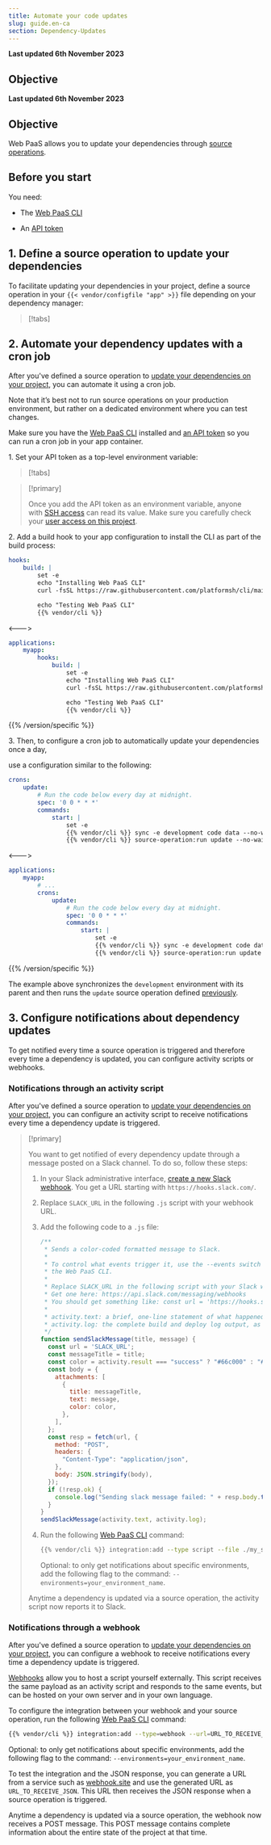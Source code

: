 ```yaml
---
title: Automate your code updates
slug: guide.en-ca
section: Dependency-Updates
---
```


**Last updated 6th November 2023**



## Objective  

**Last updated 6th November 2023**



## Objective  

Web PaaS allows you to update your dependencies through [source operations](../../create-apps-source-operations).

## Before you start

You need:

- The [Web PaaS CLI](../../administration-cli)


- An [API token](../../administration-cli/api-tokens#2-create-an-api-token)



## 1. Define a source operation to update your dependencies

To facilitate updating your dependencies in your project,
define a source operation in your `{{< vendor/configfile "app" >}}` file
depending on your dependency manager:

<!--vale off -->
> [!tabs]      
<!--vale on -->

## 2. Automate your dependency updates with a cron job

After you've defined a source operation to [update your dependencies on your project](#1-define-a-source-operation-to-update-your-dependencies),
you can automate it using a cron job.

Note that it’s best not to run source operations on your production environment,
but rather on a dedicated environment where you can test changes.

Make sure you have the [Web PaaS CLI](../../administration-cli) installed
and [an API token](../../administration-cli/api-tokens#2-create-an-api-token)
so you can run a cron job in your app container.

1\. Set your API token as a top-level environment variable:


> [!tabs]      

> [!primary]  
> 
> Once you add the API token as an environment variable,
> anyone with [SSH access](../../development-ssh) can read its value.
> Make sure you carefully check your [user access on this project](../../administration-users#manage-project-users).
> 
> 

2\. Add a build hook to your app configuration to install the CLI as part of the build process:



```yaml {configFile="app"}
hooks:
    build: |
        set -e
        echo "Installing Web PaaS CLI"
        curl -fsSL https://raw.githubusercontent.com/platformsh/cli/main/installer.sh | bash

        echo "Testing Web PaaS CLI"
        {{% vendor/cli %}}
```
<--->
```yaml {configFile="app"}
applications:
    myapp:
        hooks:
            build: |
                set -e
                echo "Installing Web PaaS CLI"
                curl -fsSL https://raw.githubusercontent.com/platformsh/cli/main/installer.sh | bash

                echo "Testing Web PaaS CLI"
                {{% vendor/cli %}}
```
{{% /version/specific %}}

3\. Then, to configure a cron job to automatically update your dependencies once a day,

   use a configuration similar to the following:


```yaml {configFile="app"}
crons:
    update:
        # Run the code below every day at midnight.
        spec: '0 0 * * *'
        commands:
            start: |
                set -e
                {{% vendor/cli %}} sync -e development code data --no-wait --yes
                {{% vendor/cli %}} source-operation:run update --no-wait --yes
```
<--->
```yaml {configFile="app"}
applications:
    myapp:
        # ...
        crons:
            update:
                # Run the code below every day at midnight.
                spec: '0 0 * * *'
                commands:
                    start: |
                        set -e
                        {{% vendor/cli %}} sync -e development code data --no-wait --yes
                        {{% vendor/cli %}} source-operation:run update --no-wait --yes
```
{{% /version/specific %}}

The example above synchronizes the `development` environment with its parent
and then runs the `update` source operation defined [previously](#1-define-a-source-operation-to-update-your-dependencies).

## 3. Configure notifications about dependency updates

To get notified every time a source operation is triggered and therefore every time a dependency is updated,
you can configure activity scripts or webhooks.

### Notifications through an activity script

After you've defined a source operation to [update your dependencies on your project](#1-define-a-source-operation-to-update-your-dependencies),
you can configure an activity script 
to receive notifications every time a dependency update is triggered.

> [!primary]  
> 
> You want to get notified of every dependency update
> through a message posted on a Slack channel.
> To do so, follow these steps:
> 
> 1.  In your Slack administrative interface, [create a new Slack webhook](https://api.slack.com/messaging/webhooks).
>     You get a URL starting with `https://hooks.slack.com/`.
> 
> 2.  Replace `SLACK_URL` in the following `.js` script with your webhook URL.
> 
> 3.  Add the following code to a `.js` file:
> 
>     ```javascript
>     /**
>      * Sends a color-coded formatted message to Slack.
>      *
>      * To control what events trigger it, use the --events switch in
>      * the Web PaaS CLI.
>      *
>      * Replace SLACK_URL in the following script with your Slack webhook URL.
>      * Get one here: https://api.slack.com/messaging/webhooks 
>      * You should get something like: const url = 'https://hooks.slack.com/...';
>      *
>      * activity.text: a brief, one-line statement of what happened.
>      * activity.log: the complete build and deploy log output, as it would be seen in the Console log screen.
>      */
>     function sendSlackMessage(title, message) {
>       const url = 'SLACK_URL';
>       const messageTitle = title;
>       const color = activity.result === "success" ? "#66c000" : "#ff0000";
>       const body = {
>         attachments: [
>           {
>             title: messageTitle,
>             text: message,
>             color: color,
>           },
>         ],
>       };
>       const resp = fetch(url, {
>         method: "POST",
>         headers: {
>           "Content-Type": "application/json",
>         },
>         body: JSON.stringify(body),
>       });
>       if (!resp.ok) {
>         console.log("Sending slack message failed: " + resp.body.text());
>       }
>     }
>     sendSlackMessage(activity.text, activity.log);
>     ```
> 
> 4.  Run the following [Web PaaS CLI](../../administration-cli) command:
> 
>     ```bash
>     {{% vendor/cli %}} integration:add --type script --file ./my_script.js --events=environment.source-operation
>     ```
>     Optional: to only get notifications about specific environments,
>     add the following flag to the command: `--environments=your_environment_name`.
> 
> Anytime a dependency is updated via a source operation,
> the activity script now reports it to Slack. 
> 
> 

### Notifications through a webhook

After you've defined a source operation to [update your dependencies on your project](#1-define-a-source-operation-to-update-your-dependencies),
you can configure a webhook to receive notifications every time a dependency update is triggered.

[Webhooks](../../integrations-activity/webhooks) allow you to host a script yourself externally.
This script receives the same payload as an activity script and responds to the same events,
but can be hosted on your own server and in your own language.

To configure the integration between your webhook and your source operation,
run the following [Web PaaS CLI](../../administration-cli) command:

```bash
{{% vendor/cli %}} integration:add --type=webhook --url=URL_TO_RECEIVE_JSON --events=environment.source-operation
```

Optional: to only get notifications about specific environments,
add the following flag to the command: `--environments=your_environment_name`.

To test the integration and the JSON response,
you can generate a URL from a service such as [webhook.site](https://webhook.site)
and use the generated URL as `URL_TO_RECEIVE_JSON`.
This URL then receives the JSON response when a source operation is triggered.

Anytime a dependency is updated via a source operation,
the webhook now receives a POST message.
This POST message contains complete information about the entire state of the project at that time.
